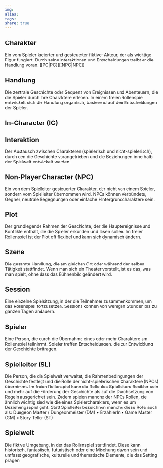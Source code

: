 ```yaml
---
img: 
alias: 
tags: 
share: true
---
```

## Charakter 
Ein vom Spieler kreierter und gesteuerter fiktiver Akteur, der als wichtige Figur fungiert. Durch seine Interaktionen und Entscheidungen treibt er die Handlung voran. [[PC|PC]][[NPC|NPC]]

## Handlung
Die zentrale Geschichte oder Sequenz von Ereignissen und Abenteuern, die die Spieler durch ihre Charaktere erleben. In einem freien Rollenspiel entwickelt sich die Handlung organisch, basierend auf den Entscheidungen der Spieler.

## In-Character (IC)


## Interaktion
Der Austausch zwischen Charakteren (spielerisch und nicht-spielerisch), durch den die Geschichte vorangetrieben und die Beziehungen innerhalb der Spielwelt entwickelt werden.

## Non-Player Character (NPC)
Ein von dem Spielleiter gesteuerter Charakter, der nicht von einem Spieler, sondern vom Spielleiter übernommen wird. NPCs können Verbündete, Gegner, neutrale Begegnungen oder einfache Hintergrundcharaktere sein.

## Plot
Der grundlegende Rahmen der Geschichte, der die Hauptereignisse und Konflikte enthält, die die Spieler erkunden und lösen sollen. Im freien Rollenspiel ist der Plot oft flexibel und kann sich dynamisch ändern.

## Szene
Die gesamte Handlung, die am gleichen Ort oder während der selben Tätigkeit stattfindet. Wenn man sich ein Theater vorstellt, ist es das, was man spielt, ohne dass das Bühnenbild geändert wird.

## Session
Eine einzelne Spielsitzung, in der die Teilnehmer zusammenkommen, um das Rollenspiel fortzusetzen. Sessions können von wenigen Stunden bis zu ganzen Tagen andauern.

## Spieler
Eine Person, die durch die Übernahme eines oder mehr Charaktere am Rollenspiel teilnimmt. Spieler treffen Entscheidungen, die zur Entwicklung der Geschichte beitragen.

## Spielleiter (SL)
Die Person, die die Spielwelt verwaltet, die Rahmenbedingungen der Geschichte festlegt und die Rolle der nicht-spielerischen Charaktere (NPCs) übernimmt. Im freien Rollenspiel kann die Rolle des Spielleiters flexibler sein und mehr auf die Förderung der Geschichte als auf die Durchsetzung von Regeln ausgerichtet sein. Zudem spielen manche der NPCs Rollen, die ähnlich wichtig sind wie die eines Spielercharakters, wenn es um Beziehungsspiel geht. Statt Spielleiter bezeichnen manche diese Rolle auch als: Dungeon Master / Dungeonmeister (DM) • ErzählerIn • Game Master (GM) • Story Teller (ST)

## Spielwelt
Die fiktive Umgebung, in der das Rollenspiel stattfindet. Diese kann historisch, fantastisch, futuristisch oder eine Mischung davon sein und umfasst geografische, kulturelle und thematische Elemente, die das Setting prägen.
